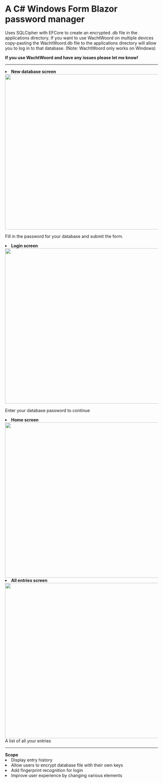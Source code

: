 <h1> A C# Windows Form Blazor password manager </h1> 
Uses SQLCipher with EFCore to create an encrypted .db file in the applications directory. If you want to use WachtWoord on multiple devices copy-pasting the WachtWoord.db file to the applications directory will allow you to log in to that database. (Note: WachtWoord only works on Windows)
<p><strong>If you use WachtWoord and have any issues please let me know!</strong></p>
<hr>

<li><b>New database screen</b></li>
<img style="width: 512px;" src="https://cdn.upload.systems/uploads/ly2dFIRo.png"/>
<p>Fill in the password for your database and submit the form.</p>
<li><b>Login screen</b></li>
<img style="width: 512px;" src="https://cdn.upload.systems/uploads/NCtdpD6M.png"/>
<p>Enter your database password to continue</p>
<li><b>Home screen</b></li>
<img style="width: 512px;" src="https://cdn.upload.systems/uploads/ALMglPvp.png"/>
<li><b>All entries screen</b></li>
<img style="width: 512px;" src="https://cdn.upload.systems/uploads/ihoRG5UV.png"/>
A list of all your entries




<hr>
<strong>Scope</strong>
<li>Display entry history</li>
<li>Allow users to encrypt database file with their own keys</li>
<li>Add fingerprint recognition for login</li>
<li>Improve user experience by changing various elements</li>

